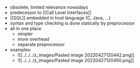 + obsolete, limited relevance nowadays
+ predecessor to [[Call Level Interfaces]]
+ [[SQL]] embedded in host language (C, Java, ...)
+ syntax and type checking is done statically by preprocessor
+ all in one place
	+ simpler
	+ more overhead
	+ separate preprocessor
+ examples:
	+ ![[../../../z_images/Pasted image 20220427120442.png]]
	+ ![[../../../z_images/Pasted image 20220427120450.png]]